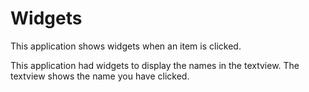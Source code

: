 # Widgets
This application shows widgets when an item is clicked.

This application had widgets to display the names in the textview.
The textview shows the name you have clicked.
